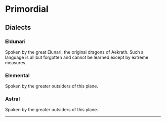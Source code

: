 Primordial
==========

Dialects
--------

### Eldunari

Spoken by the great Elunari, the original dragons of Aekrath. Such a language is all but forgotten and cannot be learned except by extreme measures. 

### Elemental

Spoken by the greater outsiders of this plane. 

### Astral

Spoken by the greater outsiders of this plane.

* * *
